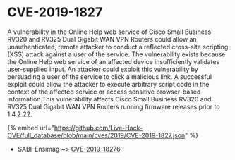 # CVE-2019-1827

A vulnerability in the Online Help web service of Cisco Small Business RV320 and RV325 Dual Gigabit WAN VPN Routers could allow an unauthenticated, remote attacker to conduct a reflected cross-site scripting (XSS) attack against a user of the service. The vulnerability exists because the Online Help web service of an affected device insufficiently validates user-supplied input. An attacker could exploit this vulnerability by persuading a user of the service to click a malicious link. A successful exploit could allow the attacker to execute arbitrary script code in the context of the affected service or access sensitive browser-based information.This vulnerability affects Cisco Small Business RV320 and RV325 Dual Gigabit WAN VPN Routers running firmware releases prior to 1.4.2.22.

{% embed url="https://github.com/Live-Hack-CVE/full_database/blob/main/cves/2019/CVE-2019-1827.json" %}


* SABI-Ensimag ~> [CVE-2019-18276](https://www.alice-snow.ru/2019/database/cve-2019-1827/cve-2019-18276-sabi-ensimag)